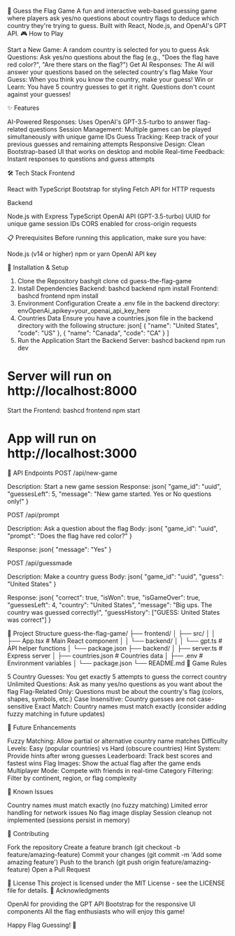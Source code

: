 🏴 Guess the Flag Game
A fun and interactive web-based guessing game where players ask yes/no questions about country flags to deduce which country they're trying to guess. Built with React, Node.js, and OpenAI's GPT API.
🎮 How to Play

Start a New Game: A random country is selected for you to guess
Ask Questions: Ask yes/no questions about the flag (e.g., "Does the flag have red color?", "Are there stars on the flag?")
Get AI Responses: The AI will answer your questions based on the selected country's flag
Make Your Guess: When you think you know the country, make your guess!
Win or Learn: You have 5 country guesses to get it right. Questions don't count against your guesses!

✨ Features

AI-Powered Responses: Uses OpenAI's GPT-3.5-turbo to answer flag-related questions
Session Management: Multiple games can be played simultaneously with unique game IDs
Guess Tracking: Keep track of your previous guesses and remaining attempts
Responsive Design: Clean Bootstrap-based UI that works on desktop and mobile
Real-time Feedback: Instant responses to questions and guess attempts

🛠️ Tech Stack
Frontend

React with TypeScript
Bootstrap for styling
Fetch API for HTTP requests

Backend

Node.js with Express
TypeScript
OpenAI API (GPT-3.5-turbo)
UUID for unique game session IDs
CORS enabled for cross-origin requests

📋 Prerequisites
Before running this application, make sure you have:

Node.js (v14 or higher)
npm or yarn
OpenAI API key

🚀 Installation & Setup
1. Clone the Repository
bashgit clone <your-repo-url>
cd guess-the-flag-game
2. Install Dependencies
Backend:
bashcd backend
npm install
Frontend:
bashcd frontend
npm install
3. Environment Configuration
Create a .env file in the backend directory:
envOpenAi_apikey=your_openai_api_key_here
4. Countries Data
Ensure you have a countries.json file in the backend directory with the following structure:
json[
  {
    "name": "United States",
    "code": "US"
  },
  {
    "name": "Canada",
    "code": "CA"
  }
]
5. Run the Application
Start the Backend Server:
bashcd backend
npm run dev
# Server will run on http://localhost:8000
Start the Frontend:
bashcd frontend
npm start
# App will run on http://localhost:3000
🔧 API Endpoints
POST /api/new-game

Description: Start a new game session
Response:
json{
  "game_id": "uuid",
  "guessesLeft": 5,
  "message": "New game started. Yes or No questions only!"
}


POST /api/prompt

Description: Ask a question about the flag
Body:
json{
  "game_id": "uuid",
  "prompt": "Does the flag have red color?"
}

Response:
json{
  "message": "Yes"
}


POST /api/guessmade

Description: Make a country guess
Body:
json{
  "game_id": "uuid",
  "guess": "United States"
}

Response:
json{
  "correct": true,
  "isWon": true,
  "isGameOver": true,
  "guessesLeft": 4,
  "country": "United States",
  "message": "Big ups. The country was guessed correctly!",
  "guessHistory": ["GUESS: United States was correct"]
}


📁 Project Structure
guess-the-flag-game/
├── frontend/
│   ├── src/
│   │   ├── App.tsx           # Main React component
│   │   └── backend/
│   │       └── gpt.ts        # API helper functions
│   └── package.json
├── backend/
│   ├── server.ts             # Express server
│   ├── countries.json        # Countries data
│   ├── .env                  # Environment variables
│   └── package.json
└── README.md
🎯 Game Rules

5 Country Guesses: You get exactly 5 attempts to guess the correct country
Unlimited Questions: Ask as many yes/no questions as you want about the flag
Flag-Related Only: Questions must be about the country's flag (colors, shapes, symbols, etc.)
Case Insensitive: Country guesses are not case-sensitive
Exact Match: Country names must match exactly (consider adding fuzzy matching in future updates)

🔮 Future Enhancements

 Fuzzy Matching: Allow partial or alternative country name matches
 Difficulty Levels: Easy (popular countries) vs Hard (obscure countries)
 Hint System: Provide hints after wrong guesses
 Leaderboard: Track best scores and fastest wins
 Flag Images: Show the actual flag after the game ends
 Multiplayer Mode: Compete with friends in real-time
 Category Filtering: Filter by continent, region, or flag complexity

🐛 Known Issues

Country names must match exactly (no fuzzy matching)
Limited error handling for network issues
No flag image display
Session cleanup not implemented (sessions persist in memory)

🤝 Contributing

Fork the repository
Create a feature branch (git checkout -b feature/amazing-feature)
Commit your changes (git commit -m 'Add some amazing feature')
Push to the branch (git push origin feature/amazing-feature)
Open a Pull Request

📄 License
This project is licensed under the MIT License - see the LICENSE file for details.
🙏 Acknowledgments

OpenAI for providing the GPT API
Bootstrap for the responsive UI components
All the flag enthusiasts who will enjoy this game!


Happy Flag Guessing! 🎉
